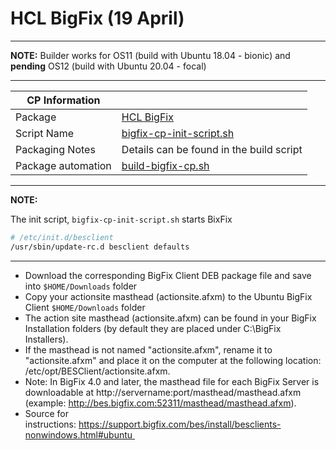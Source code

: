 # HCL BigFix (19 April)

-----

**NOTE:** Builder works for OS11 (build with Ubuntu 18.04 - bionic) and **pending** OS12 (build with Ubuntu 20.04 - focal)

-----

|  CP Information |            |
|-----------------|------------|
| Package | [HCL BigFix](https://www.hcltechsw.com/bigfix/home)
| Script Name | [bigfix-cp-init-script.sh](build/bigfix-cp-init-script.sh) |
| Packaging Notes | Details can be found in the build script |
| Package automation | [build-bigfix-cp.sh](build/build-bigfix-cp.sh) |

-----

**NOTE:**

The init script, `bigfix-cp-init-script.sh` starts BixFix

```bash
# /etc/init.d/besclient
/usr/sbin/update-rc.d besclient defaults
```

-----

- Download the corresponding BigFix Client DEB package file and save into `$HOME/Downloads` folder
- Copy your actionsite masthead (actionsite.afxm) to the Ubuntu BigFix Client `$HOME/Downloads` folder
- The action site masthead (actionsite.afxm) can be found in your BigFix Installation folders (by default they are placed under C:\BigFix Installers).
- If the masthead is not named "actionsite.afxm", rename it to "actionsite.afxm" and place it on the computer at the following location: /etc/opt/BESClient/actionsite.afxm. 
- Note: In BigFix 4.0 and later, the masthead file for each BigFix Server is downloadable at http://servername:port/masthead/masthead.afxm (example: http://bes.bigfix.com:52311/masthead/masthead.afxm). 
- Source for instructions: https://support.bigfix.com/bes/install/besclients-nonwindows.html#ubuntu 
